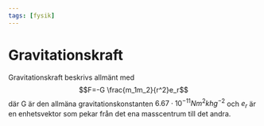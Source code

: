 ```yaml
---
tags: [fysik]
---
```

# Gravitationskraft
Gravitationskraft beskrivs allmänt med
$$F=-G \frac{m_1m_2}{r^2}e_r$$
    där G är den allmäna gravitationskonstanten $6.67\cdot10^{-11}Nm^2khg^{-2}$ och $e_r$ är en enhetsvektor som pekar från det ena masscentrum till det andra.